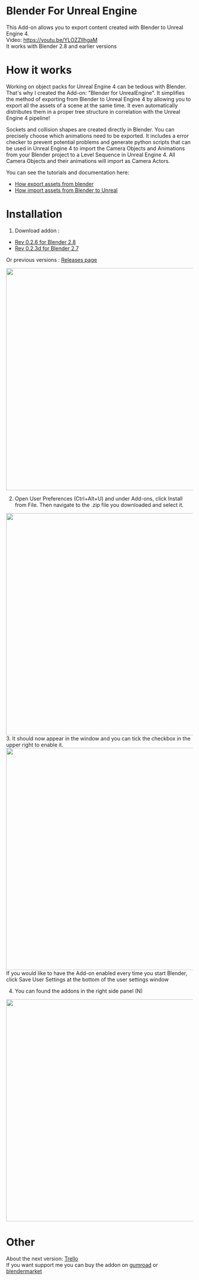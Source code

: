 # Blender For Unreal Engine
This Add-on allows you to export content created with Blender to Unreal Engine 4. 
</br>Video: https://youtu.be/YLOZZIlhgaM
</br>It works with Blender 2.8 and earlier versions

# How it works
Working on object packs for Unreal Engine 4 can be tedious with Blender. That's why I created the Add-on: "Blender for UnrealEngine". It simplifies the method of exporting from Blender to Unreal Engine 4 by allowing you to export all the assets of a scene at the same time. It even automatically distributes them in a proper tree structure in correlation with the Unreal Engine 4 pipeline!

Sockets and collision shapes are created directly in Blender.
You can precisely choose which animations need to be exported.
It includes a error checker to prevent potential problems and generate python scripts that can be used in Unreal Engine 4 to import the Camera Objects and Animations from your Blender project to a Level Sequence in Unreal Engine 4. All Camera Objects and their animations will import as Camera Actors.

You can see the tutorials and documentation here:
  - [How export assets from blender](https://github.com/xavier150/Blender-For-UnrealEngine-Addons/blob/master/Tuto/How%20export%20assets%20from%20Blender.md) </br>
  - [How import assets from Blender to Unreal](https://github.com/xavier150/Blender-For-UnrealEngine-Addons/blob/master/Tuto/How%20import%20assets%20from%20Blender%20to%20Unreal.md)

# Installation
1. Download addon :
- [Rev 0.2.6 for Blender 2.8](https://github.com/xavier150/Blender-For-UnrealEngine-Addons/releases/download/v.0.2.6/blender-for-unrealengine_2.8.zip) 
- [Rev 0.2.3d for Blender 2.7](https://github.com/xavier150/Blender-For-UnrealEngine-Addons/releases/download/v.0.2.3d/blender-for-unrealengine_2.7.zip)

Or previous versions : [Releases page](https://github.com/xavier150/Blender-For-UnrealEngine-Addons/releases)

<img src="https://github.com/xavier150/Blender-For-UnrealEngine-Addons/blob/master/Tuto/DownloadScreen1.jpg" width="600">

2. Open User Preferences (Ctrl+Alt+U) and under Add-ons, click Install from File. Then navigate to the .zip file you downloaded and select it.
<img src="https://github.com/xavier150/Blender-For-UnrealEngine-Addons/blob/master/Tuto/InstallationScreen1.jpg" width="600">
3. It should now appear in the window and you can tick the checkbox in the upper right to enable it.
<img src="https://github.com/xavier150/Blender-For-UnrealEngine-Addons/blob/master/Tuto/InstallationScreen2.jpg" width="600">
If you would like to have the Add-on enabled every time you start Blender, click Save User Settings at the bottom of the user settings window

4. You can found the addons in the right side panel (N)
<img src="https://github.com/xavier150/Blender-For-UnrealEngine-Addons/blob/master/Tuto/InstallationScreen3.jpg" width="600">


# Other
About the next version: [Trello](https://trello.com/b/32g729kg/blender-for-unreal-engine-addon) </br>
If you want support me you can buy the addon on [gumroad](https://gumroad.com/l/blenderforunreal) or [blendermarket](https://blendermarket.com/products/blender-for-unreal-engine)
